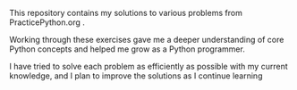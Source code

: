 This repository contains my solutions to various problems from PracticePython.org
.

Working through these exercises gave me a deeper understanding of core Python concepts and helped me grow as a Python programmer.

I have tried to solve each problem as efficiently as possible with my current knowledge, and I plan to improve the solutions as I continue learning

